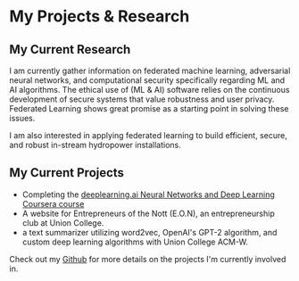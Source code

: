 
# My Projects & Research


## My Current Research

I am currently gather information on federated machine learning, adversarial neural networks, and computational security specifically regarding ML and AI algorithms.
The ethical use of (ML & AI) software relies on the continuous development of secure systems that value robustness and user privacy. Federated Learning shows great promise
as a starting point in solving these issues.

I am also interested in applying federated learning to build efficient, secure, and robust in-stream hydropower installations.


## My Current Projects

- Completing  the [deeplearning.ai Neural Networks and Deep Learning Coursera course](https://www.coursera.org/learn/neural-networks-deep-learning/home/welcome)
- A website for Entrepreneurs of the Nott (E.O.N), an entrepreneurship club at Union College.
- a text summarizer utilizing word2vec, OpenAI's GPT-2 algorithm, and custom deep learning algorithms with Union College ACM-W.

Check out my [Github](https://github.com/sulleyi) for more details on the projects I'm currently involved in.
